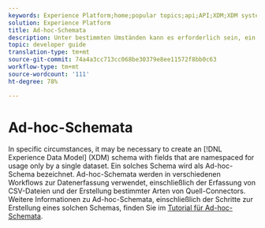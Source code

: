 ```yaml
---
keywords: Experience Platform;home;popular topics;api;API;XDM;XDM system;;experience data model;Experience data model;Experience Data Model;data model;Data Model;schema registry;Schema Registry;ad-hoc;ad hoc;adhoc;Ad-hoc;Ad hoc;Adhoc;
solution: Experience Platform
title: Ad-hoc-Schemata
description: Unter bestimmten Umständen kann es erforderlich sein, ein (Experience-Datenmodell) XDM-Schema mit Feldern zu erstellen, deren Namespace nur für die Verwendung durch einen einzigen Datensatz vorgesehen ist. Ein solches Schema wird als Ad-hoc-Schema bezeichnet.
topic: developer guide
translation-type: tm+mt
source-git-commit: 74a4a3cc713cc068be30379e8ee11572f8bb0c63
workflow-type: tm+mt
source-wordcount: '111'
ht-degree: 78%

---
```



# Ad-hoc-Schemata

In specific circumstances, it may be necessary to create an [!DNL Experience Data Model] (XDM) schema with fields that are namespaced for usage only by a single dataset. Ein solches Schema wird als Ad-hoc-Schema bezeichnet. Ad-hoc-Schemata werden in verschiedenen Workflows zur Datenerfassung verwendet, einschließlich der Erfassung von CSV-Dateien und der Erstellung bestimmter Arten von Quell-Connectors. Weitere Informationen zu Ad-hoc-Schemata, einschließlich der Schritte zur Erstellung eines solchen Schemas, finden Sie im [Tutorial für Ad-hoc-Schemata](../tutorials/ad-hoc.md).
